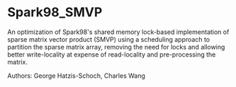 # Spark98_SMVP

An optimization of Spark98's shared memory lock-based implementation of sparse matrix vector product (SMVP) using a scheduling approach to partition the sparse matrix array, removing the need for locks and allowing better write-locality at expense of read-locality and pre-processing the matrix.

Authors: George Hatzis-Schoch, Charles Wang

